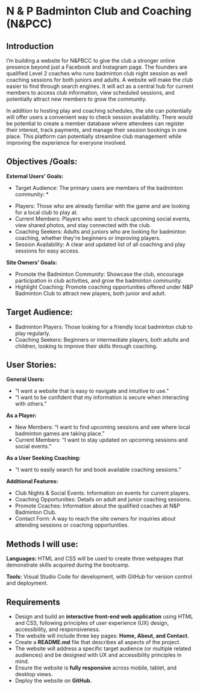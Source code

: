 # N & P Badminton Club and Coaching (N&PCC)

## Introduction

I’m building a website for N&PBCC to give the club a stronger online presence beyond just a Facebook and Instagram page. The founders are qualified Level 2 coaches who runs badminton club night session as well coaching sessions for both juniors and adults. A website will make the club easier to find through search engines. It will act as a central hub for current members to access club information, view scheduled sessions, and potentially attract new members to grow the community.

In addition to hosting play and coaching schedules, the site can potentially will offer users a convenient way to check session availability. There would be potential to create a member database where attendees can register their interest, track payments, and manage their session bookings in one place. This platform can potentially streamline club management while improving the experience for everyone involved.


## Objectives /Goals:

**External Users' Goals:**
* Target Audience: The primary users are members of the badminton community: *
- Players: Those who are already familiar with the game and are looking for a local club to play at.
- Current Members: Players who want to check upcoming social events, view shared photos, and stay connected with the club.
- Coaching Seekers: Adults and juniors who are looking for badminton coaching, whether they're beginners or improving players.
- Session Availability: A clear and updated list of all coaching and play sessions for easy access.

**Site Owners' Goals:**
- Promote the Badminton Community: Showcase the club, encourage participation in club activities, and grow the badminton community.
- Highlight Coaching: Promote coaching opportunities offered under N&P Badminton Club to attract new players, both junior and adult.


## Target Audience:
- Badminton Players: Those looking for a friendly local badminton club to play regularly.
- Coaching Seekers: Beginners or intermediate players, both adults and children, looking to improve their skills through coaching.

## User Stories:
**General Users:**
- “I want a website that is easy to navigate and intuitive to use.”
- “I want to be confident that my information is secure when interacting with others.”
  
**As a Player:**
- New Members: “I want to find upcoming sessions and see where local badminton games are taking place.”
- Current Members: “I want to stay updated on upcoming sessions and social events.”
  
**As a User Seeking Coaching:**
  - “I want to easily search for and book available coaching sessions.”
    
**Additional Features:**
- Club Nights & Social Events: Information on events for current players.
- Coaching Opportunities: Details on adult and junior coaching sessions.
- Promote Coaches: Information about the qualified coaches at N&P Badminton Club.
- Contact Form: A way to reach the site owners for inquiries about attending sessions or coaching opportunities.


## Methods I will use:

**Languages:** HTML and CSS will be used to create three webpages that demonstrate skills acquired during the bootcamp.

**Tools:** Visual Studio Code for development, with GitHub for version control and deployment.

## Requirements

- Design and build an **interactive front-end web application** using HTML and CSS, following principles of user experience (UX) design, accessibility, and responsiveness.
- The website will include three key pages: **Home, About, and Contact.**
- Create a **README.md** file that describes all aspects of the project.
- The website will address a specific target audience (or multiple related audiences) and be designed with UX and accessibility principles in mind.
- Ensure the website is **fully responsive** across mobile, tablet, and desktop views.
- Deploy the website on **GitHub.**

